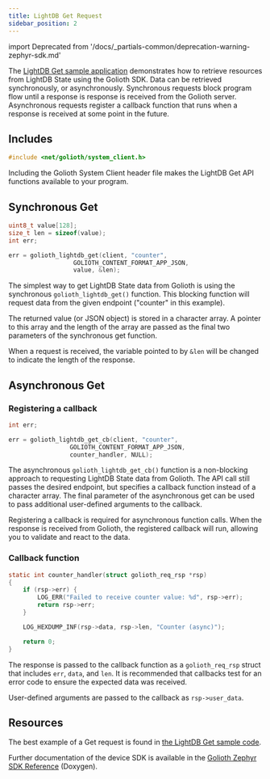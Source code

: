 ```yaml
---
title: LightDB Get Request
sidebar_position: 2
---
```


import Deprecated from '/docs/_partials-common/deprecation-warning-zephyr-sdk.md'

<Deprecated/>

The [LightDB Get sample
application](https://github.com/golioth/golioth-zephyr-sdk/tree/main/samples/lightdb/get)
demonstrates how to retrieve resources from LightDB State using the Golioth
SDK. Data can be retrieved synchronously, or asynchronously. Synchronous
requests block program flow until a response is response is received from the
Golioth server. Asynchronous requests register a callback function that runs
when a response is received at some point in the future.

## Includes

```c
#include <net/golioth/system_client.h>
```

Including the Golioth System Client header file makes the LightDB Get API
functions available to your program.

## Synchronous Get

```c
uint8_t value[128];
size_t len = sizeof(value);
int err;

err = golioth_lightdb_get(client, "counter",
				  GOLIOTH_CONTENT_FORMAT_APP_JSON,
				  value, &len);
```

The simplest way to get LightDB State data from Golioth is using the
synchronous `golioth_lightdb_get()` function. This blocking function will
request data from the given endpoint ("counter" in this example).

The returned value (or JSON object) is stored in a character array. A pointer
to this array and the length of the array are passed as the final two
parameters of the synchronous get function.

When a request is received, the variable pointed to by `&len` will be changed
to indicate the length of the response.

## Asynchronous Get

### Registering a callback

```c
int err;

err = golioth_lightdb_get_cb(client, "counter",
                 GOLIOTH_CONTENT_FORMAT_APP_JSON,
                 counter_handler, NULL);
```

The asynchronous `golioth_lightdb_get_cb()` function is a non-blocking approach
to requesting LightDB State data from Golioth. The API call still passes the
desired endpoint, but specifies a callback function instead of a character
array. The final parameter of the asynchronous get can be used to pass
additional user-defined arguments to the callback.

Registering a callback is required for asynchronous function calls. When the
response is received from Golioth, the registered callback will run, allowing
you to validate and react to the data.

### Callback function

```c
static int counter_handler(struct golioth_req_rsp *rsp)
{
	if (rsp->err) {
		LOG_ERR("Failed to receive counter value: %d", rsp->err);
		return rsp->err;
	}

	LOG_HEXDUMP_INF(rsp->data, rsp->len, "Counter (async)");

	return 0;
}
```

The response is passed to the callback function as a `golioth_req_rsp` struct
that includes `err`, `data`, and `len`. It is recommended that callbacks test
for an error code to ensure the expected data was received.

User-defined arguments are passed to the callback as `rsp->user_data`.

## Resources

The best example of a Get request is found in [the LightDB Get sample
code](https://github.com/golioth/golioth-zephyr-sdk/tree/main/samples/lightdb/get).

Further documentation of the device SDK is available in the [Golioth Zephyr SDK
Reference](https://zephyr-sdk-docs.golioth.io/) (Doxygen).
